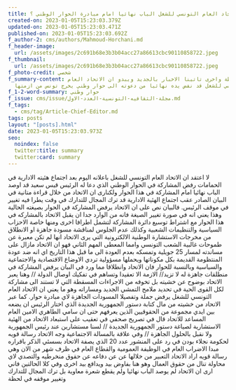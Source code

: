 ```yaml
---
title: هل اوصد الاتحاد العام التونسي للشغل الباب نهائيا امام مبادرة الحوار الوطني ؟
created-on: 2023-01-05T15:23:03.379Z
updated-on: 2023-01-05T15:23:03.471Z
published-on: 2023-01-05T15:23:03.692Z
f_author-2: cms/authors/Mahmoud-Horchani.md
f_header-image:
  url: /assets/images/2c691b68e3b3b04acc27a86613cbc90110858722.jpeg
f_thumbnail:
  url: /assets/images/2c691b68e3b3b04acc27a86613cbc90110858722.jpeg
f_photo-credit: شخصي
f_summary-content: بين لحظة واخرى تاتينا الاخبار بالجديد ويبدو ان الاتحاد العام
  التونسي للشغل قد نفض يده نهائيا من دعوته الى حوار وطني يخرج تونس من ازمتها
f_1-2-word-summary: حوار وطني
f_issue: cms/issue/مجلة-الثقافيه-التونسية-العدد-الاول.md
f_tags:
  - cms/tag/Article-Chief-Editor.md
tags: posts
layout: "[posts].html"
date: 2023-01-05T15:23:03.973Z
seo:
  noindex: false
  twitter:title: summary
  twitter:card: summary
---
```

لا اعتقد ان الاتحاد العام التونسي للشغل باعلانه اليوم بعد اجتماع هئيته الادارية في الحمامات  رفض المشاركة في الحوار الوطني الذي دعا له الرئيس قيس سعيد قد اوصد الباب نهائيا امام المشاركة في هذا الحوار ولكنارى ان الاتحاد من خلال قراءة متانية في البيان الصادر عقب اجتماع  الهئية الادارية قد ترك المجال للتدارك في وقت يطرا فيه تغيير في موقف الرئيس. فالبيان نص على ان الاتحاد يرفض المشاركة في الحوار بصيغته الحالية وهذا يعني انه في صورة تغيير الصيغة فانه من الوارد جدا ان يقبل الاتحاد بالمشاركه في هذا الحوار مع اشتراط توسيع دائرة المشاركة لتشمل اطرافا اخرى ومنها خاصة الاحزاب السياسية والتنظيمات الشعبية وكذلك عدم الجلوس لمناقشة مسودة جاهزة  او الانطلاق من مخرجات الاستشارة الوطنية الالكترونية التي يرى الاتحاد انها لم تكن معبرة عن طموحات غالبية الشعب التونسي وامما المعطى المهم الثاني فهو ان الاتحاد مازال على مساندته لمسار 25 جويلية وتمسكه بعدم العودة الى ما قبل هذا التاريخ اي انه ضد عودة المنتظومة القديمة بكل مكوناتها ويحملها مسؤولية تردي الاوضاع الاقتصادية والاجتماعية والسياسية وبالنسبة للحوار فان الاتحاد وانطلاقا مما ورد في البيان  يرفض المشاركة في منطلقات جاهزة له لا تزيد// الازمة الا تعقيدا وتساهم في تفكيك اوصال الدولة // وهنا يعبر الاتحاد بوضوح عن خشيته بل تخوفه من الاجراءات المسقطة التي لا تستند الى مشاركة  لكل القوى الحية في تحديد  ملامح التمشي الجديد ومساراته وهو ما يعني ان الاتحاد العام التونسي للشغل يرفض جملة وتفصيلا المسودات الجاهزة لاي مبادرة حوار. كما عبر الاتحاد من خشيته من مال  كتابة دستور الجمهورية الجديدة الذي اختار الرئيس ان يضعه بين ايدي مجموعة من الحقوقيين الذين يعرفهم حتى ان سامي الطاهري الامين العام المساعد للاتحاد قال في تصريح صحفي في تعقيب على استبعاد الاتحاد من الهئية الاستشارية لصياغة دستور الجمهورية الجديدة // لسنا مستشارين عند رئيس الجمهورية ولا نقبل بالحلول الجاهزة // وفي علاقة بالمسالة الاجتماعية وجه الاتحاد رسالة قويه لحكومة نجلاء بودن  في رد على المنشور عدد 20 الذي يصفة الاتحاد بسسئي الذكر باقراره مبدا الاضراب العام في الوظيفة العمومية والقطاع العام في ظرف شهر من الان وهي رسالة قويه اراد الاتحاد التعبير من خلالها عن عن دفاعه عن حقوق منخرطيه والتصدي لاي محاولة تنال من حقوق العمال وهو هنا بفاوض بيد ويدافع بيد اخرى وفي كلا الحالتين فاني ارى ان  الاتحاد لم يوصد الباب نهائيا ولم يقطع شعرة معاوية بل ترك المجال  للتدارك  وتغيير موقفه  في لحظة